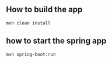 ## How to build the app

`mvn clean install`

## how to start the spring app

`mvn spring-boot:run`
